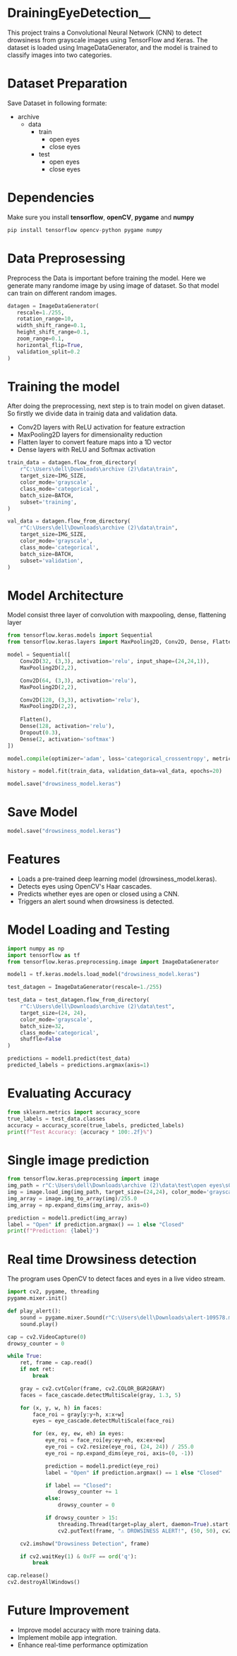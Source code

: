 # DrainingEyeDetection__
This project trains a Convolutional Neural Network (CNN) to detect drowsiness from grayscale images using TensorFlow and Keras. The dataset is loaded using ImageDataGenerator, and the model is trained to classify images into two categories.

# Dataset Preparation
Save Dataset in following formate:
- archive
  - data
    - train
      - open eyes
      - close eyes
    - test
      - open eyes
      - close eyes

# Dependencies
Make sure you install **tensorflow**, **openCV**, **pygame** and **numpy**
``` python
pip install tensorflow opencv-python pygame numpy
```
# Data Preprosessing
Preprocess the Data is important before training the model. Here we generate many randome image by using image of dataset. So that model can train on different random images.
 ``` python
datagen = ImageDataGenerator(
    rescale=1./255,
    rotation_range=10,
    width_shift_range=0.1,
    height_shift_range=0.1,
    zoom_range=0.1,
    horizontal_flip=True,
    validation_split=0.2
)
```
# Training the model
After doing the preprocessing, next step is to train model on given dataset. So firstly we divide data in trainig data and validation data.
- Conv2D layers with ReLU activation for feature extraction
- MaxPooling2D layers for dimensionality reduction
- Flatten layer to convert feature maps into a 1D vector
- Dense layers with ReLU and Softmax activation

```python
train_data = datagen.flow_from_directory(
    r"C:\Users\dell\Downloads\archive (2)\data\train",
    target_size=IMG_SIZE,
    color_mode='grayscale',
    class_mode='categorical',
    batch_size=BATCH,
    subset='training',
)

val_data = datagen.flow_from_directory(
    r"C:\Users\dell\Downloads\archive (2)\data\train",
    target_size=IMG_SIZE,
    color_mode='grayscale',
    class_mode='categorical',
    batch_size=BATCH,
    subset='validation',
)
```
# Model Architecture
Model consist three layer of convolution with maxpooling, dense, flattening layer
```python
from tensorflow.keras.models import Sequential
from tensorflow.keras.layers import MaxPooling2D, Conv2D, Dense, Flatten, Dropout

model = Sequential([
    Conv2D(32, (3,3), activation='relu', input_shape=(24,24,1)),
    MaxPooling2D(2,2),

    Conv2D(64, (3,3), activation='relu'),
    MaxPooling2D(2,2),

    Conv2D(128, (3,3), activation='relu'),
    MaxPooling2D(2,2),
    
    Flatten(),
    Dense(128, activation='relu'),
    Dropout(0.3),
    Dense(2, activation='softmax')
])

model.compile(optimizer='adam', loss='categorical_crossentropy', metrics=['accuracy'])

history = model.fit(train_data, validation_data=val_data, epochs=20)

model.save("drowsiness_model.keras")
```
# Save Model
```python
model.save("drowsiness_model.keras")
```

# Features

- Loads a pre-trained deep learning model (drowsiness_model.keras).
- Detects eyes using OpenCV's Haar cascades.
- Predicts whether eyes are open or closed using a CNN.
- Triggers an alert sound when drowsiness is detected.

# Model Loading and Testing
```python
import numpy as np
import tensorflow as tf
from tensorflow.keras.preprocessing.image import ImageDataGenerator

model1 = tf.keras.models.load_model("drowsiness_model.keras")

test_datagen = ImageDataGenerator(rescale=1./255)

test_data = test_datagen.flow_from_directory(
    r"C:\Users\dell\Downloads\archive (2)\data\test",
    target_size=(24, 24),
    color_mode='grayscale',
    batch_size=32,
    class_mode='categorical',
    shuffle=False
)

predictions = model1.predict(test_data)
predicted_labels = predictions.argmax(axis=1)
```
# Evaluating Accuracy
``` python
from sklearn.metrics import accuracy_score
true_labels = test_data.classes
accuracy = accuracy_score(true_labels, predicted_labels)
print(f"Test Accuracy: {accuracy * 100:.2f}%")
```
# Single image prediction
```python
from tensorflow.keras.preprocessing import image
img_path = r"C:\Users\dell\Downloads\archive (2)\data\test\open eyes\s0005_00719_0_0_1_0_0_01.png"
img = image.load_img(img_path, target_size=(24,24), color_mode='grayscale')
img_array = image.img_to_array(img)/255.0
img_array = np.expand_dims(img_array, axis=0)

prediction = model1.predict(img_array)
label = "Open" if prediction.argmax() == 1 else "Closed"
print(f"Prediction: {label}")
```
# Real time Drowsiness detection
The program uses OpenCV to detect faces and eyes in a live video stream.
```python
import cv2, pygame, threading
pygame.mixer.init()

def play_alert():
    sound = pygame.mixer.Sound(r"C:\Users\dell\Downloads\alert-109578.mp3")
    sound.play()

cap = cv2.VideoCapture(0)
drowsy_counter = 0

while True:
    ret, frame = cap.read()
    if not ret:
        break

    gray = cv2.cvtColor(frame, cv2.COLOR_BGR2GRAY)
    faces = face_cascade.detectMultiScale(gray, 1.3, 5)

    for (x, y, w, h) in faces:
        face_roi = gray[y:y+h, x:x+w]
        eyes = eye_cascade.detectMultiScale(face_roi)

        for (ex, ey, ew, eh) in eyes:
            eye_roi = face_roi[ey:ey+eh, ex:ex+ew]
            eye_roi = cv2.resize(eye_roi, (24, 24)) / 255.0
            eye_roi = np.expand_dims(eye_roi, axis=(0, -1))

            prediction = model1.predict(eye_roi)
            label = "Open" if prediction.argmax() == 1 else "Closed"

            if label == "Closed":
                drowsy_counter += 1
            else:
                drowsy_counter = 0

            if drowsy_counter > 15:
                threading.Thread(target=play_alert, daemon=True).start()
                cv2.putText(frame, "⚠️ DROWSINESS ALERT!", (50, 50), cv2.FONT_HERSHEY_SIMPLEX, 1, (0, 0, 255), 3)

    cv2.imshow("Drowsiness Detection", frame)

    if cv2.waitKey(1) & 0xFF == ord('q'):
        break

cap.release()
cv2.destroyAllWindows()
```

# Future Improvement
- Improve model accuracy with more training data.
- Implement mobile app integration.
- Enhance real-time performance optimization
